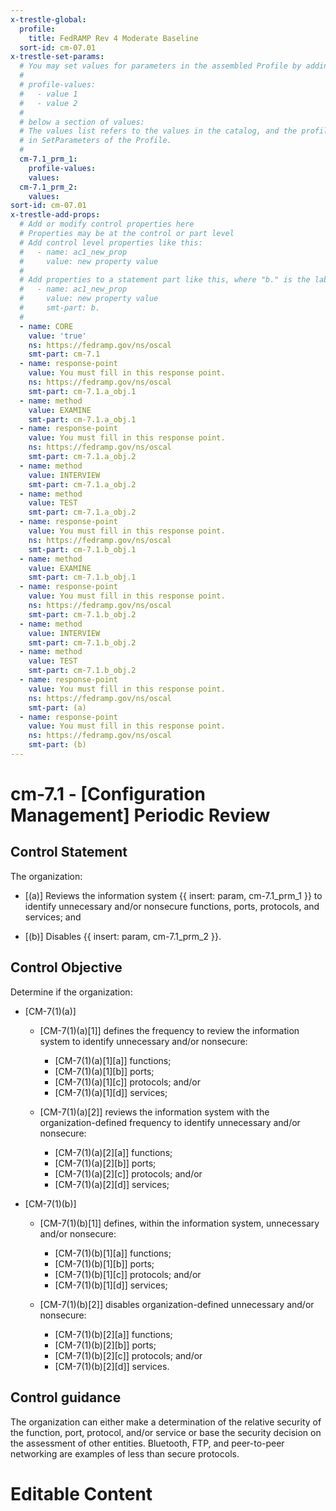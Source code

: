 ```yaml
---
x-trestle-global:
  profile:
    title: FedRAMP Rev 4 Moderate Baseline
  sort-id: cm-07.01
x-trestle-set-params:
  # You may set values for parameters in the assembled Profile by adding
  #
  # profile-values:
  #   - value 1
  #   - value 2
  #
  # below a section of values:
  # The values list refers to the values in the catalog, and the profile-values represent values
  # in SetParameters of the Profile.
  #
  cm-7.1_prm_1:
    profile-values:
    values:
  cm-7.1_prm_2:
    values:
sort-id: cm-07.01
x-trestle-add-props:
  # Add or modify control properties here
  # Properties may be at the control or part level
  # Add control level properties like this:
  #   - name: ac1_new_prop
  #     value: new property value
  #
  # Add properties to a statement part like this, where "b." is the label of the target statement part
  #   - name: ac1_new_prop
  #     value: new property value
  #     smt-part: b.
  #
  - name: CORE
    value: 'true'
    ns: https://fedramp.gov/ns/oscal
    smt-part: cm-7.1
  - name: response-point
    value: You must fill in this response point.
    ns: https://fedramp.gov/ns/oscal
    smt-part: cm-7.1.a_obj.1
  - name: method
    value: EXAMINE
    smt-part: cm-7.1.a_obj.1
  - name: response-point
    value: You must fill in this response point.
    ns: https://fedramp.gov/ns/oscal
    smt-part: cm-7.1.a_obj.2
  - name: method
    value: INTERVIEW
    smt-part: cm-7.1.a_obj.2
  - name: method
    value: TEST
    smt-part: cm-7.1.a_obj.2
  - name: response-point
    value: You must fill in this response point.
    ns: https://fedramp.gov/ns/oscal
    smt-part: cm-7.1.b_obj.1
  - name: method
    value: EXAMINE
    smt-part: cm-7.1.b_obj.1
  - name: response-point
    value: You must fill in this response point.
    ns: https://fedramp.gov/ns/oscal
    smt-part: cm-7.1.b_obj.2
  - name: method
    value: INTERVIEW
    smt-part: cm-7.1.b_obj.2
  - name: method
    value: TEST
    smt-part: cm-7.1.b_obj.2
  - name: response-point
    value: You must fill in this response point.
    ns: https://fedramp.gov/ns/oscal
    smt-part: (a)
  - name: response-point
    value: You must fill in this response point.
    ns: https://fedramp.gov/ns/oscal
    smt-part: (b)
---
```


# cm-7.1 - \[Configuration Management\] Periodic Review

## Control Statement

The organization:

- \[(a)\] Reviews the information system {{ insert: param, cm-7.1_prm_1 }} to identify unnecessary and/or nonsecure functions, ports, protocols, and services; and

- \[(b)\] Disables {{ insert: param, cm-7.1_prm_2 }}.

## Control Objective

Determine if the organization:

- \[CM-7(1)(a)\]

  - \[CM-7(1)(a)[1]\] defines the frequency to review the information system to identify unnecessary and/or nonsecure:

    - \[CM-7(1)(a)[1][a]\] functions;
    - \[CM-7(1)(a)[1][b]\] ports;
    - \[CM-7(1)(a)[1][c]\] protocols; and/or
    - \[CM-7(1)(a)[1][d]\] services;

  - \[CM-7(1)(a)[2]\] reviews the information system with the organization-defined frequency to identify unnecessary and/or nonsecure:

    - \[CM-7(1)(a)[2][a]\] functions;
    - \[CM-7(1)(a)[2][b]\] ports;
    - \[CM-7(1)(a)[2][c]\] protocols; and/or
    - \[CM-7(1)(a)[2][d]\] services;

- \[CM-7(1)(b)\]

  - \[CM-7(1)(b)[1]\] defines, within the information system, unnecessary and/or nonsecure:

    - \[CM-7(1)(b)[1][a]\] functions;
    - \[CM-7(1)(b)[1][b]\] ports;
    - \[CM-7(1)(b)[1][c]\] protocols; and/or
    - \[CM-7(1)(b)[1][d]\] services;

  - \[CM-7(1)(b)[2]\] disables organization-defined unnecessary and/or nonsecure:

    - \[CM-7(1)(b)[2][a]\] functions;
    - \[CM-7(1)(b)[2][b]\] ports;
    - \[CM-7(1)(b)[2][c]\] protocols; and/or
    - \[CM-7(1)(b)[2][d]\] services.

## Control guidance

The organization can either make a determination of the relative security of the function, port, protocol, and/or service or base the security decision on the assessment of other entities. Bluetooth, FTP, and peer-to-peer networking are examples of less than secure protocols.

# Editable Content

<!-- Make additions and edits below -->
<!-- The above represents the contents of the control as received by the profile, prior to additions. -->
<!-- If the profile makes additions to the control, they will appear below. -->
<!-- The above markdown may not be edited but you may edit the content below, and/or introduce new additions to be made by the profile. -->
<!-- If there is a yaml header at the top, parameter values may be edited. Use --set-parameters to incorporate the changes during assembly. -->
<!-- The content here will then replace what is in the profile for this control, after running profile-assemble. -->
<!-- The added parts in the profile for this control are below.  You may edit them and/or add new ones. -->
<!-- Each addition must have a heading either of the form ## Control my_addition_name -->
<!-- or ## Part a. (where the a. refers to one of the control statement labels.) -->
<!-- "## Control" parts are new parts added after the statement part. -->
<!-- "## Part" parts are new parts added into the top-level statement part with that label. -->
<!-- Subparts may be added with nested hash levels of the form ### My Subpart Name -->
<!-- underneath the parent ## Control or ## Part being added -->
<!-- See https://ibm.github.io/compliance-trestle/tutorials/ssp_profile_catalog_authoring/ssp_profile_catalog_authoring for guidance. -->
